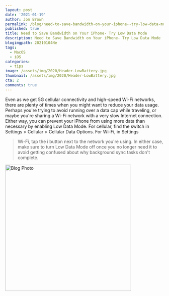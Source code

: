 ```yaml
---
layout: post
date: '2021-01-19'
author: Jon Brown
permalink: /blog/need-to-save-bandwidth-on-your-iphone--try-low-data-mode/
published: true
title: Need to Save Bandwidth on Your iPhone- Try Low Data Mode
description: Need to Save Bandwidth on Your iPhone- Try Low Data Mode
blogimgpath: 20210104Ne
tags:
  - MacOS
  - iOS
categories:
  - tips
image: /assets/img/2020/Header-LowBattery.jpg
thumbnail: /assets/img/2020/Header-LowBattery.jpg
cta: 2
comments: true
---
```

Even as we get 5G cellular connectivity and high-speed Wi-Fi networks,
there are plenty of times when you might want to reduce your data usage.
Perhaps you're trying to avoid running over a data cap while traveling,
or maybe you're sharing a Wi-Fi network with a very slow Internet
connection. Either way, you can prevent your iPhone from using more data
than necessary by enabling Low Data Mode. For cellular, find the switch
in Settings > Cellular > Cellular Data Options. For Wi-Fi, in Settings
> Wi-Fi, tap the i button next to the network you're using. In either
case, make sure to turn Low Data Mode off once you no longer need it to
avoid getting confused about why background sync tasks don't complete.

<img alt="Blog Photo" src="{{ site.site_cdn }}/assets/img/blog/2020/20210104Ne/image2.jpeg" class="img-fluid rounded m-2" width="400" />